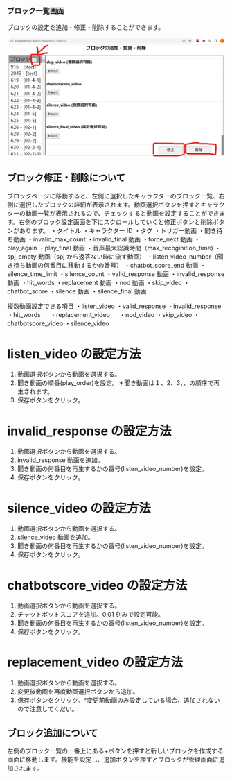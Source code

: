 ### ブロック一覧画面

ブロックの設定を追加・修正・削除することができます。

![ブロック一覧画面](./images/../../../images/block/block_page.png)

## ブロック修正・削除について

ブロックページに移動すると、左側に選択したキャラクターのブロック一覧、右側に選択したブロックの詳細が表示されます。動画選択ボタンを押すとキャラクターの動画一覧が表示されるので、チェックすると動画を設定することができます。右側のブロック設定画面を下にスクロールしていくと修正ボタンと削除ボタンがあります。
・タイトル
・キャラクター ID
・タグ
・トリガー動画
・聞き待ち動画
・invalid_max_count
・invalid_final 動画
・force_next 動画
・play_again
・play_final 動画
・音声最大認識時間（max_recoginition_time)
・spj_empty 動画（spj から返答ない時に流す動画）
・listen_video_number（聞き待ち動画の何番目に移動するかの番号）
・chatbot_score_end 動画
・silence_time_limit
・silence_count
・valid_response 動画
・invalid_response 動画
・hit_words
・replacement 動画
・nod 動画
・skip_video
・chatbot_score
・silence 動画
・silence_final 動画

複数動画設定できる項目
・listen_video
・valid_response
・invalid_response
・hit_words 　
・replacement_video 　
・nod_video
・skip_video
・chatbotscore_video
・silence_video

# listen_video の設定方法

1. 動画選択ボタンから動画を選択する。
2. 聞き動画の順番(play_order)を設定。＊聞き動画は１、2、3、、の順序で再生されます。
3. 保存ボタンをクリック。

# invalid_response の設定方法

1. 動画選択ボタンから動画を選択する。
2. invalid_response 動画を追加。
3. 聞き動画の何番目を再生するかの番号(listen_video_number)を設定。
4. 保存ボタンをクリック。

# silence_video の設定方法

1. 動画選択ボタンから動画を選択する。
2. silence_video 動画を追加。
3. 聞き動画の何番目を再生するかの番号(listen_video_number)を設定。
4. 保存ボタンをクリック。

# chatbotscore_video の設定方法

1. 動画選択ボタンから動画を選択する。
2. チャットボットスコアを追加。0.01 刻みで設定可能。
3. 聞き動画の何番目を再生するかの番号(listen_video_number)を設定。
4. 保存ボタンをクリック。

# replacement_video の設定方法

1. 動画選択ボタンから動画を選択する。
2. 変更後動画を再度動画選択ボタンから追加。
3. 保存ボタンをクリック。\*変更前動画のみ設定している場合、追加されないので注意してくだい。

## ブロック追加について

左側のブロック一覧の一番上にある+ボタンを押すと新しいブロックを作成する画面に移動します。機能を設定し、追加ボタンを押すとブロックが管理画面に追加されます。
